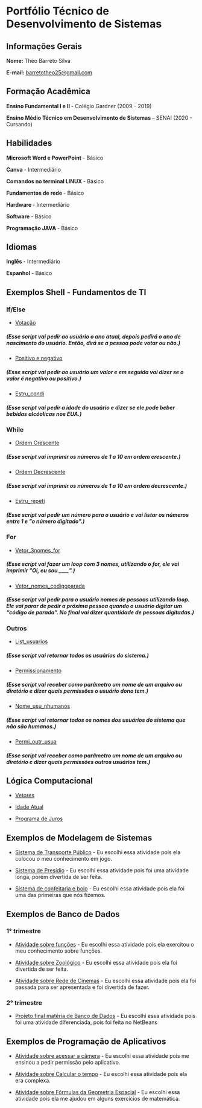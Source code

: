 # Portfólio Técnico de Desenvolvimento de Sistemas
## <b> Informações Gerais </b>
<b> Nome: </b> Théo Barreto Silva 

<b> E-mail: </b> barretotheo25@gmail.com

## <b> Formação Acadêmica </b>

<b> Ensino Fundamental I e II </B> - Colégio Gardner (2009 - 2019)

<b> Ensino Médio Técnico em Desenvolvimento de Sistemas </B> – SENAI (2020 - Cursando)

## <b> Habilidades </b>

<B> Microsoft Word e PowerPoint </B> - Básico

<B> Canva </B> - Intermediário

<B> Comandos no terminal LINUX </B> - Básico

<B> Fundamentos de rede </B> - Básico

<B> Hardware </B> - Intermediário

<B> Software </B> - Básico

<B> Programação JAVA </B> - Básico

## <b> Idiomas </b>

<b> Inglês </b> - Intermediário

<b> Espanhol </b> - Básico

## <b> Exemplos Shell - Fundamentos de TI </b>

### If/Else

* [Votação](https://github.com/barretotheo25/Portfolio-Tecnico-2B/blob/main/FundamentosTI/exemplos/vota%C3%A7%C3%A3o.sh)
##### (Esse script vai pedir ao usuário o ano atual, depois pedirá o ano de nascimento do usuário. Então, dirá se a pessoa pode votar ou não.)

* [Positivo e negativo](https://github.com/barretotheo25/Portfolio-Tecnico-2B/blob/main/FundamentosTI/exemplos/positivo_negativo.sh)
##### (Esse script vai pedir ao usuário um valor e em seguida vai dizer se o valor é negativo ou positivo.)

* [Estru_condi](https://github.com/barretotheo25/Portfolio-Tecnico-2B/blob/main/FundamentosTI/exemplos/estru_condi.sh)
##### (Esse script vai pedir a idade do usuário e dizer se ele pode beber bebidas alcóolicas nos EUA.)

### While

* [Ordem Crescente](https://github.com/barretotheo25/Portfolio-Tecnico-2B/blob/main/FundamentosTI/exemplos/ordem_crescente.sh)
##### (Esse script vai imprimir os números de 1 a 10 em ordem crescente.)

* [Ordem Decrescente](https://github.com/barretotheo25/Portfolio-Tecnico-2B/blob/main/FundamentosTI/exemplos/ordem_decrescente.sh)
##### (Esse script vai imprimir os números de 1 a 10 em ordem decrescente.)

* [Estru_repeti](https://github.com/barretotheo25/Portfolio-Tecnico-2B/blob/main/FundamentosTI/exemplos/estru_repeti.sh)
##### (Esse script vai pedir um número para o usuário e vai listar os números entre 1 e "o número digitado".)

### For

* [Vetor_3nomes_for](https://github.com/barretotheo25/Portfolio-Tecnico-2B/blob/main/FundamentosTI/exemplos/vetor_3nomes_for.sh)
##### (Esse script vai fazer um loop com 3 nomes, utilizando o for, ele vai imprimir "Oi, eu sou ____".)

* [Vetor_nomes_codigoparada](https://github.com/barretotheo25/Portfolio-Tecnico-2B/blob/main/FundamentosTI/exemplos/vetor_nomes_codigoparada.sh)
##### (Esse script vai pedir para o usuário nomes de pessoas utilizando loop. Ele vai parar de pedir a próxima pessoa quando o usuário digitar um “código de parada”. No final vai dizer quantidade de pessoas digitadas.)

### Outros

* [List_usuarios](https://github.com/barretotheo25/Portfolio-Tecnico-2B/blob/main/FundamentosTI/exemplos/list_usuarios.sh)
##### (Esse script vai retornar todos os usuários do sistema.)

* [Permissionamento](https://github.com/barretotheo25/Portfolio-Tecnico-2B/blob/main/FundamentosTI/exemplos/permissionamento.sh)
##### (Esse script vai receber como parâmetro um nome de um arquivo ou diretório e dizer quais permissões o usuário dono tem.)

* [Nome_usu_nhumanos](https://github.com/barretotheo25/Portfolio-Tecnico-2B/blob/main/FundamentosTI/avaliacao_pratica/nome_usu_nhumanos.sh)
##### (Esse script vai retornar todos os nomes dos usuários do sistema que não são humanos.)

* [Permi_outr_usua](https://github.com/barretotheo25/Portfolio-Tecnico-2B/blob/main/FundamentosTI/avaliacao_pratica/permi_outr_usua.sh)
##### (Esse script vai receber como parâmetro um nome de um arquivo ou diretório e dizer quais permissões outros usuários tem.)

## <b> Lógica Computacional </b>

* [Vetores](https://github.com/barretotheo25/Portfolio-Tecnico-2B/blob/main/LogicaComputacional/exemplos/Vetores.java)

* [Idade Atual](https://github.com/barretotheo25/Portfolio-Tecnico-2B/blob/main/LogicaComputacional/exemplos/Idade_atual.java)

* [Programa de Juros](https://github.com/barretotheo25/Portfolio-Tecnico-2B/blob/main/LogicaComputacional/exemplos/Programa_juros.java)

## <b> Exemplos de Modelagem de Sistemas </b>

* [Sistema de Transporte Público](https://github.com/barretotheo25/Portfolio-Tecnico/tree/main/Modelagem_De_Sistemas/Sistema_De_Transporte) - Eu escolhi essa atividade pois ela colocou o meu conhecimento em jogo.

* [Sistema de Presídio](https://github.com/barretotheo25/Portfolio-Tecnico/tree/main/Modelagem_De_Sistemas/Presidio) - Eu escolhi essa atividade pois foi uma atividade longa, porém divertida de ser feita.

* [Sistema de confeitaria e bolo](https://github.com/barretotheo25/Portfolio-Tecnico/tree/main/Modelagem_De_Sistemas/Confeitaria-Bolo.java) - Eu escolhi essa atividade pois ela foi uma das primeiras que nós fizemos.

## <b> Exemplos de Banco de Dados </b>

### 1° trimestre

* [Atividade sobre funções](https://github.com/barretotheo25/Portfolio-Tecnico/blob/main/Banco_de_Dados/Atividade_Funcoes.sql) - Eu escolhi essa atividade pois ela exercitou o meu conhecimento sobre funções.

* [Atividade sobre Zoológico](https://github.com/barretotheo25/Portfolio-Tecnico/blob/main/Banco_de_Dados/Exercicio_Zoologico.sql) - Eu escolhi essa atividade pois ela foi divertida de ser feita.

* [Atividade sobre Rede de Cinemas](https://github.com/barretotheo25/Portfolio-Tecnico/blob/main/Banco_de_Dados/Rede_Cinemas.sql) - Eu escolhi essa atividade pois ela foi passada para ser apresentada e foi divertida de fazer.

### 2° trimestre

* [Projeto final matéria de Banco de Dados](https://github.com/barretotheo25/Portfolio-Tecnico/blob/main/Banco_de_Dados/EstoCar) - Eu escolhi essa atividade pois foi uma atividade diferenciada, pois foi feita no NetBeans

## <b> Exemplos de Programação de Aplicativos </b>

* [Atividade sobre acessar a câmera](https://github.com/barretotheo25/Portfolio-Tecnico/tree/main/Programa%C3%A7%C3%A3o_de_Aplicativos/Acesso_Camera) - Eu escolhi essa atividade pois me ensinou a pedir permissão pelo aplicativo.

* [Atividade sobre Calcular o tempo](https://github.com/barretotheo25/Portfolio-Tecnico/tree/main/Programa%C3%A7%C3%A3o_de_Aplicativos/CalculadoraTempo) - Eu escolhi essa atividade pois ela era complexa.

* [Atividade sobre Fórmulas da Geometria Espacial](https://github.com/barretotheo25/Portfolio-Tecnico/tree/main/Programa%C3%A7%C3%A3o_de_Aplicativos/GeometriaEspacial) - Eu escolhi essa atividade pois ela me ajudou em alguns exercícios de matemática.
